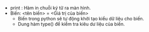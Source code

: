 - print : Hàm in chuỗi ký tữ ra màn hình.
- Biến: <tên biến> = <Giá trị của biến>
    + Biến trong python sẽ tự động khởi tạo kiểu dữ liệu cho biến.
    + Dung hàm type() để kiểm tra kiêu dư liệu của biến.